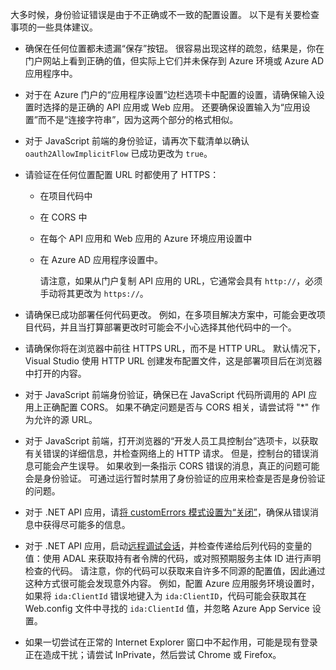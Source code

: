 大多时候，身份验证错误是由于不正确或不一致的配置设置。 以下是有关要检查事项的一些具体建议。

* 确保在任何位置都未遗漏“保存”按钮。 很容易出现这样的疏忽，结果是，你在门户网站上看到正确的值，但实际上它们并未保存到 Azure 环境或 Azure AD 应用程序中。
* 对于在 Azure 门户的“应用程序设置”边栏选项卡中配置的设置，请确保输入设置时选择的是正确的 API 应用或 Web 应用。  还要确保设置输入为“应用设置”而不是“连接字符串”，因为这两个部分的格式相似。
* 对于 JavaScript 前端的身份验证，请再次下载清单以确认 `oauth2AllowImplicitFlow` 已成功更改为 `true`。
* 请验证在任何位置配置 URL 时都使用了 HTTPS：
  
  * 在项目代码中
  * 在 CORS 中
  * 在每个 API 应用和 Web 应用的 Azure 环境应用设置中
  * 在 Azure AD 应用程序设置中。
    
    请注意，如果从门户复制 API 应用的 URL，它通常会具有 `http://`，必须手动将其更改为 `https://`。
* 请确保已成功部署任何代码更改。 例如，在多项目解决方案中，可能会更改项目代码，并且当打算部署更改时可能会不小心选择其他代码中的一个。
* 请确保你将在浏览器中前往 HTTPS URL，而不是 HTTP URL。 默认情况下，Visual Studio 使用 HTTP URL 创建发布配置文件，这是部署项目后在浏览器中打开的内容。
* 对于 JavaScript 前端身份验证，确保已在 JavaScript 代码所调用的 API 应用上正确配置 CORS。 如果不确定问题是否与 CORS 相关，请尝试将 "*" 作为允许的源 URL。 
* 对于 JavaScript 前端，打开浏览器的“开发人员工具控制台”选项卡，以获取有关错误的详细信息，并检查网络上的 HTTP 请求。 但是，控制台的错误消息可能会产生误导。 如果收到一条指示 CORS 错误的消息，真正的问题可能会是身份验证。 可通过运行暂时禁用了身份验证的应用来检查是否是身份验证的问题。
* 对于 .NET API 应用，请[将 customErrors 模式设置为“关闭”](../articles/app-service-web/web-sites-dotnet-troubleshoot-visual-studio.md#remoteview)，确保从错误消息中获得尽可能多的信息。
* 对于 .NET API 应用，启动[远程调试会话](../articles/app-service-web/web-sites-dotnet-troubleshoot-visual-studio.md#remotedebug)，并检查传递给后列代码的变量的值：使用 ADAL 来获取持有者令牌的代码，或对照预期服务主体 ID 进行声明检查的代码。 请注意，你的代码可以获取来自许多不同源的配置值，因此通过这种方式很可能会发现意外内容。 例如，配置 Azure 应用服务环境设置时，如果将 `ida:ClientId` 错误地键入为 `ida:ClientID`，代码可能会获取其在 Web.config 文件中寻找的 `ida:ClientId` 值，并忽略 Azure App Service 设置。 
* 如果一切尝试在正常的 Internet Explorer 窗口中不起作用，可能是现有登录正在造成干扰；请尝试 InPrivate，然后尝试 Chrome 或 Firefox。



<!--HONumber=Nov16_HO3-->


